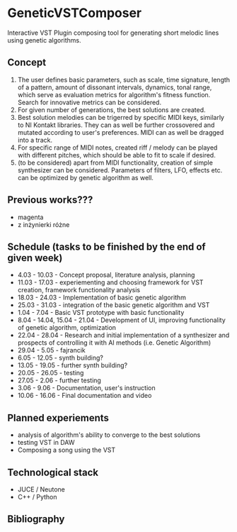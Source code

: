 # GeneticVSTComposer

Interactive VST Plugin composing tool for generating short melodic lines using genetic algorithms.

## Concept
1. The user defines basic parameters, such as scale, time signature, length of a pattern, amount of dissonant intervals, dynamics, tonal range, which serve as evaluation metrics for algorithm's fitness function. Search for innovative metrics can be considered.
2. For given number of generations, the best solutions are created.
3. Best solution melodies can be trigerred by specific MIDI keys, similarly to NI Kontakt libraries. They can as well be further crossovered and mutated according to user's preferences. MIDI can as well be dragged into a track.
4. For specific range of MIDI notes, created riff / melody can be played with different pitches, which should be able to fit to scale if desired.
5. (to be considered) apart from MIDI functionality, creation of simple synthesizer can be considered. Parameters of filters, LFO, effects etc. can be optimized by genetic algorithm as well.

## Previous works???
- magenta
- z inżynierki różne

## Schedule (tasks to be finished by the end of given week)
- 4.03 - 10.03 - Concept proposal, literature analysis, planning
- 11.03 - 17.03 - experiementing and choosing framework for VST creation, framework functionality analysis
- 18.03 - 24.03 - Implementation of basic genetic algorithm
- 25.03 - 31.03 - integration of the basic genetic algorithm and VST
- 1.04 - 7.04 - Basic VST prototype with basic functionality
- 8.04 - 14.04, 15.04 - 21.04 - Development of UI, improving functionality of genetic algorithm, optimization
- 22.04 - 28.04 - Research and initial implementation of a synthesizer and prospects of controlling it with AI methods (i.e. Genetic Algorithm)
- 29.04 - 5.05 - fajrancik
- 6.05 - 12.05 - synth building?
- 13.05 - 19.05 - further synth building?
- 20.05 - 26.05 - testing
- 27.05 - 2.06 - further testing
- 3.06 - 9.06 - Documentation, user's instruction
- 10.06 - 16.06 - Final documentation and video

## Planned experiements
- analysis of algorithm's ability to converge to the best solutions
- testing VST in DAW
- Composing a song using the VST

## Technological stack
- JUCE / Neutone
- C++ / Python

## Bibliography

